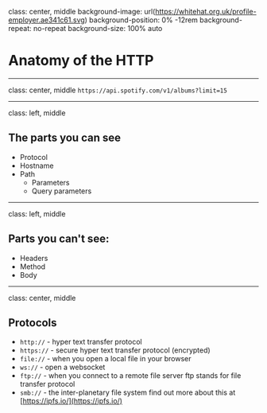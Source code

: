class: center, middle
background-image: url(https://whitehat.org.uk/profile-employer.ae341c61.svg)
background-position: 0% -12rem
background-repeat: no-repeat
background-size: 100% auto

# Anatomy of the HTTP

---
class: center, middle
`https://api.spotify.com/v1/albums?limit=15`

---
class: left, middle

## The parts you can see

* Protocol
* Hostname
* Path
    - Parameters
    - Query parameters

---
class: left, middle

## Parts you can't see:

* Headers
* Method
* Body

---
class: center, middle

## Protocols

* `http://` - hyper text transfer protocol
* `https://` - secure hyper text transfer protocol (encrypted)
* `file://` - when you open a local file in your browser
* `ws://` - open a websocket
* `ftp://` - when you connect to a remote file server ftp stands for file transfer protocol
* `smb://` - the inter-planetary file system find out more about this at [https://ipfs.io/](https://ipfs.io/)